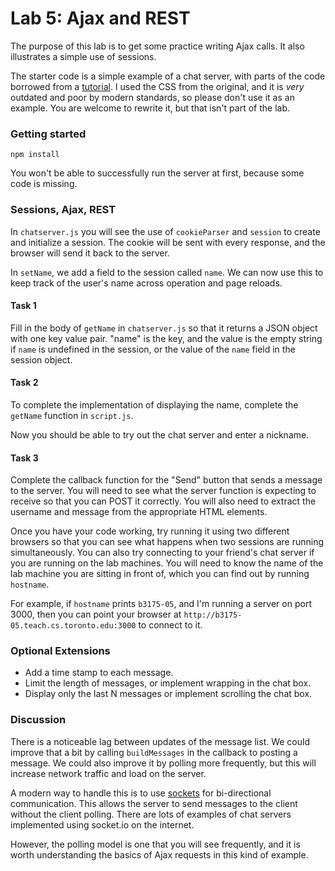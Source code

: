 # Lab 5: Ajax and REST

The purpose of this lab is to get some practice writing Ajax calls.  It also illustrates a simple use of sessions.

The starter code is a simple example of a chat server, with parts of the code borrowed from a [tutorial](https://code.tutsplus.com/tutorials/how-to-create-a-simple-web-based-chat-application--net-5931).  I used the CSS from the original, and it is *very* outdated and poor by modern standards, so please don't use it as an example.  You are welcome to rewrite it, but that isn't part of the lab.

### Getting started

`npm install`

You won't be able to successfully run the server at first, because some code is missing.


### Sessions, Ajax, REST

In `chatserver.js` you will see the use of `cookieParser` and `session` to create and initialize a session. The cookie will be sent with every response, and the browser will send it back to the server.  

In `setName`, we add a field to the session called `name`.  We can now use this to keep track of the user's name across operation and page reloads.

#### Task 1

Fill in the body of `getName` in `chatserver.js` so that it returns a JSON object with one key value pair.  "name" is the key, and the value is the empty string if `name` is undefined in the session, or the value of the `name` field in the session object.

#### Task 2

To complete the implementation of displaying the name, complete the `getName` function in `script.js`.

Now you should be able to try out the chat server and enter a nickname.

#### Task 3

Complete the callback function for the "Send" button that sends a message to the server.  You will need to see what the server function is expecting to receive so that you can POST it correctly.  You will also need to extract the username and message from the appropriate HTML elements.

Once you have your code working, try running it using two different browsers so that you can see what happens when two sessions are running simultaneously.  You can also try connecting to your friend's chat server if you are running on the lab machines.  You will need to know the name of the lab machine you are sitting in front of, which you can find out by running `hostname`.

For example, if `hostname` prints `b3175-05`, and I'm running a server on port 3000, then you can point your browser at `http://b3175-05.teach.cs.toronto.edu:3000` to connect to it.


### Optional Extensions

 - Add a time stamp to each message.
 - Limit the length of messages, or implement wrapping in the chat box.
 - Display only the last N messages or implement scrolling the chat box.

### Discussion 

There is a noticeable lag between updates of the message list.  We could improve that a bit by calling `buildMessages` in the callback to posting a message.  We could also improve it by polling more frequently, but this will increase network traffic and load on the server.

A modern way to handle this is to use [sockets](http://socket.io/get-started/chat/) for bi-directional communication.
This allows the server to send messages to the client without the client polling.  There are lots of examples of chat servers implemented using socket.io on the internet.

However, the polling model is one that you will see frequently, and it is worth understanding the basics of Ajax requests in this kind of example.




